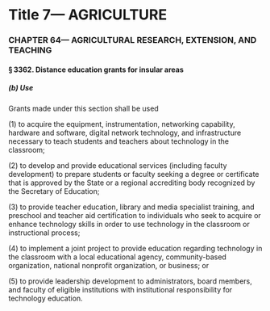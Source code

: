 
# Title 7— AGRICULTURE
### CHAPTER 64— AGRICULTURAL RESEARCH, EXTENSION, AND TEACHING
#### § 3362. Distance education grants for insular areas
##### (b) Use

Grants made under this section shall be used

(1) to acquire the equipment, instrumentation, networking capability, hardware and software, digital network technology, and infrastructure necessary to teach students and teachers about technology in the classroom;

(2) to develop and provide educational services (including faculty development) to prepare students or faculty seeking a degree or certificate that is approved by the State or a regional accrediting body recognized by the Secretary of Education;

(3) to provide teacher education, library and media specialist training, and preschool and teacher aid certification to individuals who seek to acquire or enhance technology skills in order to use technology in the classroom or instructional process;

(4) to implement a joint project to provide education regarding technology in the classroom with a local educational agency, community-based organization, national nonprofit organization, or business; or

(5) to provide leadership development to administrators, board members, and faculty of eligible institutions with institutional responsibility for technology education.
